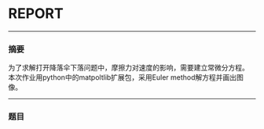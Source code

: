 # REPORT
***
### 摘要
为了求解打开降落伞下落问题中，摩擦力对速度的影响，需要建立常微分方程。
本次作业用python中的matpoltlib扩展包，采用Euler method解方程并画出图像。
***
### 题目

